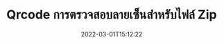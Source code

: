 ---
############################# Static ############################
layout: "auto-gen-signature"
date: 2022-03-01T15:12:22
draft: false
operation: Verify
signaturetype: Qrcode
fileformat: Zip
productName: Java
lang: th
productCode: java
otherformats: pdf doc docx docm dot dotm dotx odt ott rtf xls xlsx xlsm xlsb csv ods ots xltx xltm ppt pptx pps ppsx odp otp potx potm pptm ppsm png jpg bmp gif tiff svg webp wmf
breadcrumb: Put Qrcode signature on Zip for Java

############################# Head ############################
head_title: "การตรวจสอบลายเซ็น Qrcode สำหรับไฟล์ Zip ผ่าน Java"
head_description: "ใช้โค้ด Java เพียงไม่กี่บรรทัดเพื่อยืนยันเอกสาร Zip และลายเซ็น Qrcode"

############################# Header ############################
title: "Qrcode การตรวจสอบลายเซ็นสำหรับไฟล์ Zip"
description: "API สำหรับ Java ให้โอกาสในการตรวจสอบลายเซ็น Qrcode ที่เอกสาร Zip การยืนยันลายเซ็นอิเล็กทรอนิกส์ภายในเอกสาร Zip ของคุณอาจดำเนินการได้อย่างรวดเร็วและง่ายดาย"
bg_image: "https://cms.admin.containerize.com/templates/aspose/App_Themes/V3/images/bg/header1.png"
bg_overlay: false
button:
    enable: true

############################# SubMenu ############################
submenu:
    enable: true

    left:
        img_alt: "GroupDocs.Signature for Java"
        image: "https://cms.admin.containerize.com/templates/groupdocs/images/product-logos/90x90-noborder/groupdocs-signature-java.png"
        product: "GroupDocs.Signature"
        platform: "Java"



############################# About ############################
about:
    enable: true
    title: "ค้นพบคุณสมบัติ API ใหม่ของ GroupDocs.Signature for Java"
    content: |
        [GroupDocs.Signature for Java](https://products.groupdocs.com/signature/java/) API มีวิธีมากมายในการประมวลผลเอกสารรูปแบบต่างๆ โดยใช้ลายเซ็นอิเล็กทรอนิกส์ รองรับลายเซ็นดิจิทัลหลายประเภท เช่น ข้อความ รูปภาพ ใบรับรองดิจิทัล บาร์โค้ด คิวอาร์โค้ด แสตมป์ หรือเมตาดาต้า ลูกค้าสามารถเพิ่ม ลบ แก้ไข ตรวจสอบหรือค้นหาลายเซ็นดิจิทัลได้ที่ PDF, เอกสาร MS Word, สมุดงาน MS Excel, งานนำเสนอ MS PowerPoint, ไฟล์ Adobe Photoshop และรูปแบบภาพต่างๆ มีฟีเจอร์และการตั้งค่าเพิ่มเติมมากมายที่น่าอัศจรรย์
    

############################# Steps ############################
steps:
    enable: true
    title_left: "วิธีตรวจสอบลายเซ็น Qrcode ในเอกสาร Zip ของคุณ"
    content_left: |
        [GroupDocs.Signature for Java](https://products.groupdocs.com/signature/java/) มีคุณลักษณะที่เป็นประโยชน์ เช่น การตรวจสอบลายเซ็น Qrcode ที่วางไว้ในเอกสาร Zip ใช้โอกาสนี้โดยไม่ต้องติดตั้งโค้ดเพิ่มเติม
        
        * ประการแรก สร้างอินสแตนซ์คลาส Signature ให้เป็นพาธพารามิเตอร์ Constructor ไปยังเอกสารที่ควรได้รับการตรวจสอบ
        * ประการที่สอง สร้างวัตถุ VerifyOptions ใหม่และตั้งค่าคุณสมบัติที่จำเป็นทั้งหมด
        * สุดท้าย เรียกใช้เมธอด Verify วัตถุของ Signature ผ่านอินสแตนซ์ VerifyOptions
        * จากนั้นประมวลผลผลการตรวจสอบ

    title_right: "ความต้องการของระบบ"
    content_right: |
        GroupDocs.Signature for Java ได้รับการสนับสนุนบนแพลตฟอร์มและระบบปฏิบัติการหลักทั้งหมด ก่อนดำเนินการโค้ดด้านล่าง โปรดตรวจสอบให้แน่ใจว่าคุณได้ติดตั้งข้อกำหนดเบื้องต้นต่อไปนี้ไว้ในระบบของคุณแล้ว

        * ระบบปฏิบัติการ: Microsoft Windows, Linux, MacOS
        * สภาพแวดล้อมการพัฒนา: NetBeans, Intellij IDEA, Eclipse, etc.
        * Java runtime: J2SE 6.0 and above
        * ดาวน์โหลด GroupDocs.Signature for Java เวอร์ชันล่าสุดจาก [Maven](https://repository.groupdocs.com/webapp/#/artifacts/browse/tree/General/repo/com/groupdocs/groupdocs-signature)
         
    code: |
        ```java    
                
        // Set up input Zip file
        String filePath = "input.zip";

        // Instantiate Signature for input file
        Signature signature = new Signature(filePath);

        //Provide verification options
        QrCodeVerifyOptions options = new QrCodeVerifyOptions();

        // process only first page
        options.setPagesSetup(new PagesSetup());
        options.setPageNumber(1);
        options.setAllPages(false);
        // specify text match type
        options.setMatchType(TextMatchType.StartsWith);
        // specify text pattern to search
        options.setText("QrCode text");
                            
        // Verify document signatures
        VerificationResult result = signature.verify(options);

        //process result
        if (result.isValid())
        {
            //..
        }

        ```

############################# Demos ############################
demos:
    enable: true
    title: "การลงนามด้วยลายเซ็น Qrcode การสาธิตสด"
    content: |
       เพิ่มลายเซ็นอิเล็กทรอนิกส์ต่างๆ ลงในไฟล์ Zip โดยไปที่เว็บไซต์ [GroupDocs.Signature App](https://products.groupdocs.app/signature/family)          

############################# More Formats ############################
more_formats:
    enable: true
    title: "ตรวจสอบลายเซ็น Qrcode อื่นๆ โดยใช้ Java"
    content: |
        "การตรวจสอบลายเซ็นอิเล็กทรอนิกส์ที่อยู่ในเอกสารต่างๆ ตรวจสอบคุณภาพของลายเซ็นในรูปแบบไฟล์ยอดนิยมดังที่แสดงด้านล่าง"
    format: 
       
       
back_to_top:
    enable: true
---